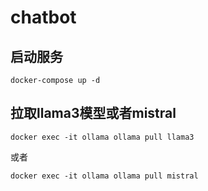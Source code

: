 # chatbot


## 启动服务
```
docker-compose up -d
```

## 拉取llama3模型或者mistral
```azure
docker exec -it ollama ollama pull llama3
```
或者
```azure
docker exec -it ollama ollama pull mistral
```